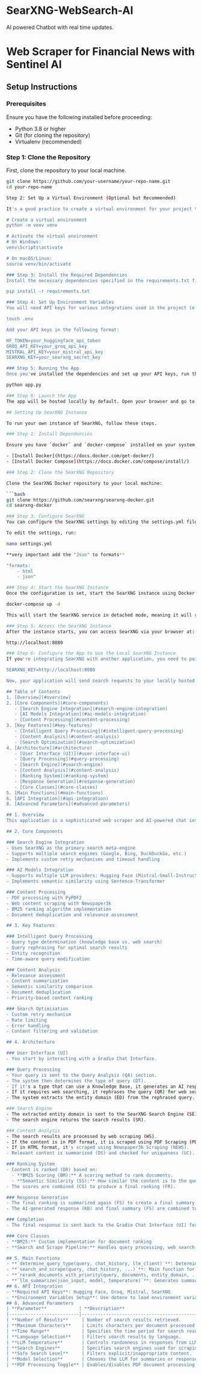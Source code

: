 # SearXNG-WebSearch-AI
AI powered Chatbot with real time updates.
# Web Scraper for Financial News with Sentinel AI

## Setup Instructions

### Prerequisites

Ensure you have the following installed before proceeding:
- Python 3.8 or higher
- Git (for cloning the repository)
- Virtualenv (recommended)

### Step 1: Clone the Repository

First, clone the repository to your local machine.

```bash
git clone https://github.com/your-username/your-repo-name.git
cd your-repo-name

Step 2: Set Up a Virtual Environment (Optional but Recommended)

It's a good practice to create a virtual environment for your project to isolate dependencies.

# Create a virtual environment
python -m venv venv

# Activate the virtual environment
# On Windows:
venv\Scripts\activate

# On macOS/Linux:
source venv/bin/activate

### Step 3: Install the Required Dependencies
Install the necessary dependencies specified in the requirements.txt file.

pip install -r requirements.txt

### Step 4: Set Up Environment Variables
You will need API keys for various integrations used in the project (e.g., Hugging Face, SearXNG). Create a .env file in the root directory of your project and add the necessary environment variables.

touch .env

Add your API keys in the following format:

HF_TOKEN=your_huggingface_api_token
GROQ_API_KEY=your_groq_api_key
MISTRAL_API_KEY=your_mistral_api_key
SEARXNG_KEY=your_searxng_secret_key

### Step 5: Running the App
Once you've installed the dependencies and set up your API keys, run the app using:

python app.py

### Step 6: Launch the App
The app will be hosted locally by default. Open your browser and go to: http://127.0.0.1:7860/

## Setting Up SearXNG Instance

To run your own instance of SearXNG, follow these steps.

### Step 1: Install Dependencies

Ensure you have `docker` and `docker-compose` installed on your system. If not, follow the respective installation guides:

- [Install Docker](https://docs.docker.com/get-docker/)
- [Install Docker Compose](https://docs.docker.com/compose/install/)

### Step 2: Clone the SearXNG Repository

Clone the SearXNG Docker repository to your local machine:

```bash
git clone https://github.com/searxng/searxng-docker.git
cd searxng-docker

### Step 3: Configure SearXNG
You can configure the SearXNG settings by editing the settings.yml file. Adjust parameters like search engines, safe search settings, etc.

To edit the settings, run:

nano settings.yml

**very important add the "Json" to formats**

"formats:
    - html
    - json"

### Step 4: Start the SearXNG Instance
Once the configuration is set, start the SearXNG instance using Docker Compose:

docker-compose up -d

This will start the SearXNG service in detached mode, meaning it will run in the background.

### Step 5: Access the SearXNG Instance
After the instance starts, you can access SearXNG via your browser at:

http://localhost:8080

### Step 6: Configure the App to Use the Local SearXNG Instance
If you're integrating SearXNG with another application, you need to point the application to your local SearXNG instance. Update your .env file with the following:

SEARXNG_KEY=http://localhost:8080

Now, your application will send search requests to your locally hosted SearXNG instance.

## Table of Contents
1. [Overview](#overview)
2. [Core Components](#core-components)
   - [Search Engine Integration](#search-engine-integration)
   - [AI Models Integration](#ai-models-integration)
   - [Content Processing](#content-processing)
3. [Key Features](#key-features)
   - [Intelligent Query Processing](#intelligent-query-processing)
   - [Content Analysis](#content-analysis)
   - [Search Optimization](#search-optimization)
4. [Architecture](#architecture)
   - [User Interface (UI)](#user-interface-ui)
   - [Query Processing](#query-processing)
   - [Search Engine](#search-engine)
   - [Content Analysis](#content-analysis)
   - [Ranking System](#ranking-system)
   - [Response Generation](#response-generation)
   - [Core Classes](#core-classes)
5. [Main Functions](#main-functions)
6. [API Integration](#api-integration)
8. [Advanced Parameters](#advanced-parameters)

## 1. Overview
This application is a sophisticated web scraper and AI-powered chat interface specifically designed for financial news analysis. It combines web scraping capabilities with multiple Language Learning Models (LLMs) to provide intelligent, context-aware responses to user queries about financial information.

## 2. Core Components

### Search Engine Integration
- Uses SearXNG as the primary search meta-engine
- Supports multiple search engines (Google, Bing, DuckDuckGo, etc.)
- Implements custom retry mechanisms and timeout handling

### AI Models Integration
- Supports multiple LLM providers: Hugging Face (Mistral-Small-Instruct), Groq (Llama-3.1-70b), Mistral AI (Open-Mistral-Nemo)
- Implements semantic similarity using Sentence-Transformer

### Content Processing
- PDF processing with PyPDF2
- Web content scraping with Newspaper3k
- BM25 ranking algorithm implementation
- Document deduplication and relevance assessment

## 3. Key Features

### Intelligent Query Processing
- Query type determination (knowledge base vs. web search)
- Query rephrasing for optimal search results
- Entity recognition
- Time-aware query modification

### Content Analysis
- Relevance assessment
- Content summarization
- Semantic similarity comparison
- Document deduplication
- Priority-based content ranking

### Search Optimization
- Custom retry mechanism
- Rate limiting
- Error handling
- Content filtering and validation

## 4. Architecture

### User Interface (UI)
- You start by interacting with a Gradio Chat Interface.

### Query Processing
- Your query is sent to the Query Analysis (QA) section.
- The system then determines the type of query (DT).
- If it's a type that can use a Knowledge Base, it generates an AI response (KB).
- If it requires web searching, it rephrases the query (QR) for web search.
- The system extracts the entity domain (ED) from the rephrased query.

### Search Engine
- The extracted entity domain is sent to the SearXNG Search Engine (SE).
- The search engine returns the search results (SR).

### Content Analysis
- The search results are processed by web scraping (WS).
- If the content is in PDF format, it is scraped using PDF Scraping (PDF).
- If in HTML format, it's scraped using Newspaper3k Scraping (NEWS).
- Relevant content is summarized (DS) and checked for uniqueness (UC).

### Ranking System
- Content is ranked (DR) based on:
  - **BM25 Scoring (BM):** A scoring method to rank documents.
  - **Semantic Similarity (SS):** How similar the content is to the query.
- The scores are combined (CS) to produce a final ranking (FR).

### Response Generation
- The final ranking is summarized again (FS) to create a final summary.
- The AI-generated response (KB) and final summary (FS) are combined to form the final response.

### Completion
- The final response is sent back to the Gradio Chat Interface (UI) for you to see.

### Core Classes
- **BM25:** Custom implementation for document ranking
- **Search and Scrape Pipeline:** Handles query processing, web search, content scraping, document analysis, and content summarization.

## 5. Main Functions
- **`determine_query_type(query, chat_history, llm_client)`**: Determines whether to use knowledge base or web search based on context.
- **`search_and_scrape(query, chat_history, ...)`**: Main function for web search and content aggregation.
- **`rerank_documents_with_priority(query, documents, entity_domain, ...)`**: Hybrid ranking using BM25 and semantic similarity.
- **`llm_summarize(json_input, model, temperature)`**: Generates summaries using the specified LLM and handles citation and formatting.
## 6. API Integration
- **Required API Keys**: Hugging Face, Groq, Mistral, SearXNG
- **Environment Variables Setup**: Use dotenv to load environment variables
## 8. Advanced Parameters
| **Parameter**            | **Description**                                               | **Range/Options**                          | **Default**   | **Usage**                                                     |
|--------------------------|---------------------------------------------------------------|--------------------------------------------|---------------|---------------------------------------------------------------|
| **Number of Results**     | Number of search results retrieved.                           | 5 to 20                                    | 5             | Controls number of links/articles fetched from web searches.   |
| **Maximum Characters**    | Limits characters per document processed.                     | 500 to 10,000                              | 3000          | Truncates long documents, focusing on relevant information.    |
| **Time Range**            | Specifies the time period for search results.                 | day, week, month, year                     | month         | Filters results based on recent or historical data.            |
| **Language Selection**    | Filters search results by language.                           | `en`, `fr`, `es`, etc.                     | `en`          | Retrieves content in a specified language.                     |
| **LLM Temperature**       | Controls randomness in responses from LLM.                    | 0.0 to 1.0                                 | 0.2           | Low values for factual responses; higher for creative ones.    |
| **Search Engines**        | Specifies search engines used for scraping.                   | Google, Bing, DuckDuckGo, etc.             | All engines   | Choose specific search engines for better or private results.  |
| **Safe Search Level**     | Filters explicit/inappropriate content.                       | 0: No filter, 1: Moderate, 2: Strict       | 2 (Strict)    | Ensures family-friendly or professional content.               |
| **Model Selection**       | Chooses the LLM for summaries or responses.                   | Mistral, GPT-4, Groq                       | Varies        | Select models based on performance or speed.                   |
| **PDF Processing Toggle** | Enables/disables PDF document processing.                     | `True` (process) or `False` (skip)         | `False`       | Processes PDFs, useful for reports but may slow down speed.    |
